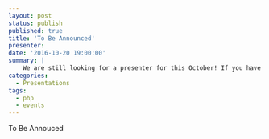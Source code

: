 ```yaml
---
layout: post
status: publish
published: true
title: 'To Be Announced'
presenter: 
date: '2016-10-20 19:00:00'
summary: |
    We are still looking for a presenter for this October! If you have an idea, technology, tool, etc. you'd like to present to our group, please let us know!
categories:
  - Presentations
tags:
  - php
  - events
---
```


To Be Annouced